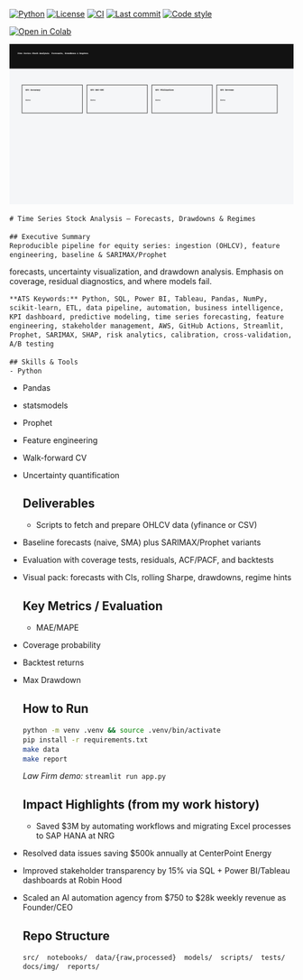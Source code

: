 
<p align="left">
  <a href="https://www.python.org/"><img alt="Python" src="https://img.shields.io/badge/Python-3.11-blue.svg"></a>
  <a href="#"><img alt="License" src="https://img.shields.io/badge/License-MIT-green.svg"></a>
  <a href="https://github.com/emilio027/Time_Series_Stock_Analysis/actions"><img alt="CI" src="https://img.shields.io/github/actions/workflow/status/emilio027/Time_Series_Stock_Analysis/ci.yml?label=CI"></a>
  <a href="https://github.com/emilio027/Time_Series_Stock_Analysis/commits/main"><img alt="Last commit" src="https://img.shields.io/github/last-commit/emilio027/Time_Series_Stock_Analysis"></a>
  <a href="#"><img alt="Code style" src="https://img.shields.io/badge/style-ruff-informational"></a>
</p>

[![Open in Colab](https://colab.research.google.com/assets/colab-badge.svg)](https://colab.research.google.com/github/emilio027/Time_Series_Stock_Analysis/blob/main/notebooks/quickstart.ipynb)


![Preview](docs/img/preview.png)

    # Time Series Stock Analysis — Forecasts, Drawdowns & Regimes

    ## Executive Summary
    Reproducible pipeline for equity series: ingestion (OHLCV), feature engineering, baseline & SARIMAX/Prophet
forecasts, uncertainty visualization, and drawdown analysis. Emphasis on coverage, residual diagnostics, and
where models fail.

    **ATS Keywords:** Python, SQL, Power BI, Tableau, Pandas, NumPy, scikit-learn, ETL, data pipeline, automation, business intelligence, KPI dashboard, predictive modeling, time series forecasting, feature engineering, stakeholder management, AWS, GitHub Actions, Streamlit, Prophet, SARIMAX, SHAP, risk analytics, calibration, cross-validation, A/B testing

    ## Skills & Tools
    - Python
- Pandas
- statsmodels
- Prophet
- Feature engineering
- Walk-forward CV
- Uncertainty quantification

    ## Deliverables
    - Scripts to fetch and prepare OHLCV data (yfinance or CSV)
- Baseline forecasts (naive, SMA) plus SARIMAX/Prophet variants
- Evaluation with coverage tests, residuals, ACF/PACF, and backtests
- Visual pack: forecasts with CIs, rolling Sharpe, drawdowns, regime hints

    ## Key Metrics / Evaluation
    - MAE/MAPE
- Coverage probability
- Backtest returns
- Max Drawdown

    ## How to Run
    ```bash
    python -m venv .venv && source .venv/bin/activate
    pip install -r requirements.txt
    make data
    make report
    ```
    *Law Firm demo:* `streamlit run app.py`

    ## Impact Highlights (from my work history)
    - Saved $3M by automating workflows and migrating Excel processes to SAP HANA at NRG
- Resolved data issues saving $500k annually at CenterPoint Energy
- Improved stakeholder transparency by 15% via SQL + Power BI/Tableau dashboards at Robin Hood
- Scaled an AI automation agency from $750 to $28k weekly revenue as Founder/CEO

    ## Repo Structure
    ```
    src/  notebooks/  data/{raw,processed}  models/  scripts/  tests/  docs/img/  reports/
    ```
